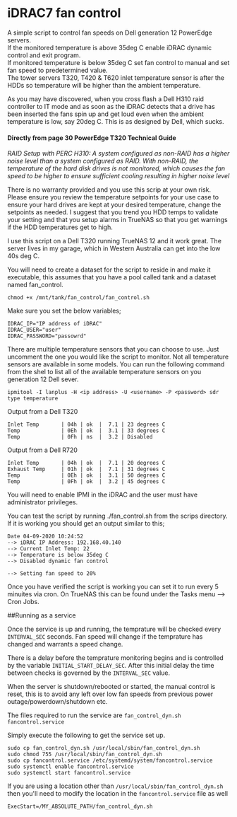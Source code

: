 # iDRAC7 fan control
A simple script to control fan speeds on Dell generation 12 PowerEdge servers.<br>
If the monitored temperature is above 35deg C enable iDRAC dynamic control and exit program.<br>
If monitored temperature is below 35deg C set fan control to manual and set fan speed to predetermined value.<br>
The tower servers T320, T420 & T620 inlet temperature sensor is after the HDDs so temperature will be higher than the ambient temperature.<br>

As you may have discovered, when you cross flash a Dell H310 raid controller to IT mode and as soon as the iDRAC detects that a drive has been inserted the fans spin up and get loud even when the ambient temperature is low, say 20deg  C. This is as designed by Dell, which sucks.

#### Directly from page 30 PowerEdge T320 Technical Guide

*RAID Setup with PERC H310: A system configured as non-RAID has a higher noise level than a system configured as RAID. With non-RAID, the temperature of the hard disk drives is not monitored, which causes the fan speed to be higher to ensure sufficient cooling resulting in higher noise level*


There is no warranty provided and you use this scrip at your own risk. Please ensure you review the temperature setpoints for your use case to ensure your hard drives are kept at your desired temperature, change the setpoints as needed. I suggest that you trend you HDD temps to validate your setting and that you setup alarms in TrueNAS so that you get warnings if the HDD temperatures get to high.

I use this script on a Dell T320 running TrueNAS 12 and it work great. The server lives in my garage, which in Western Australia can get into the low 40s deg C. 

You will need to create a dataset for the script to reside in and make it executable, this assumes that you have a pool called tank and a dataset named fan_control. 
```
chmod +x /mnt/tank/fan_control/fan_control.sh
```
Make sure you set the below variables;
```
IDRAC_IP="IP address of iDRAC"
IDRAC_USER="user"
IDRAC_PASSWORD="passowrd"
```
There are multiple temperature sensors that you can choose to use. Just uncomment the one you would like the script to monitor. Not all temperature sensors are available in some models. You can run the following command from the shel to list all of the available temperature sensors on you generation 12 Dell sever.
```
ipmitool -I lanplus -H <ip address> -U <username> -P <password> sdr type temperature
```
Output from a Dell T320
```
Inlet Temp       | 04h | ok  |  7.1 | 23 degrees C
Temp             | 0Eh | ok  |  3.1 | 33 degrees C
Temp             | 0Fh | ns  |  3.2 | Disabled
```
Output from a Dell R720
```
Inlet Temp       | 04h | ok  |  7.1 | 20 degrees C
Exhaust Temp     | 01h | ok  |  7.1 | 31 degrees C
Temp             | 0Eh | ok  |  3.1 | 50 degrees C
Temp             | 0Fh | ok  |  3.2 | 45 degrees C
```
You will need to enable IPMI in the iDRAC and the user must have administrator privileges.

You can test the script by running ./fan_control.sh from the scrips directory. If it is working you should get an output similar to this;
```
Date 04-09-2020 10:24:52
--> iDRAC IP Address: 192.168.40.140
--> Current Inlet Temp: 22
--> Temperature is below 35deg C
--> Disabled dynamic fan control

--> Setting fan speed to 20%
```
Once you have verified the script is working you can set it to run every 5 minuites via cron. On TrueNAS this can be found under the Tasks menu --> Cron Jobs.

##Running as a service

Once the service is up and running, the temprature will be checked every `INTERVAL_SEC` seconds. Fan speed will change if the temprature has changed and warrants a speed change. 

There is a delay before the temprature monitoring begins and is controlled by the variable `INITIAL_START_DELAY_SEC`. After this initial delay the time between checks is governed by the `INTERVAL_SEC` value.

When the server is shutdown/rebooted or started, the manual control is reset, this is to avoid any left over low fan speeds from previous power outage/powerdown/shutdown etc.

The files required to run the service are `fan_control_dyn.sh` `fancontrol.service`


Simply execute the following to get the service set up.
```
sudo cp fan_control_dyn.sh /usr/local/sbin/fan_control_dyn.sh
sudo chmod 755 /usr/local/sbin/fan_control_dyn.sh
sudo cp fancontrol.service /etc/systemd/system/fancontrol.service
sudo systemctl enable fancontrol.service
sudo systemctl start fancontrol.service
```

If you are using a location other than `/usr/local/sbin/fan_control_dyn.sh` then you'll need to modify the location in the `fancontrol.service` file as well 
```
ExecStart=/MY_ABSOLUTE_PATH/fan_control_dyn.sh
```